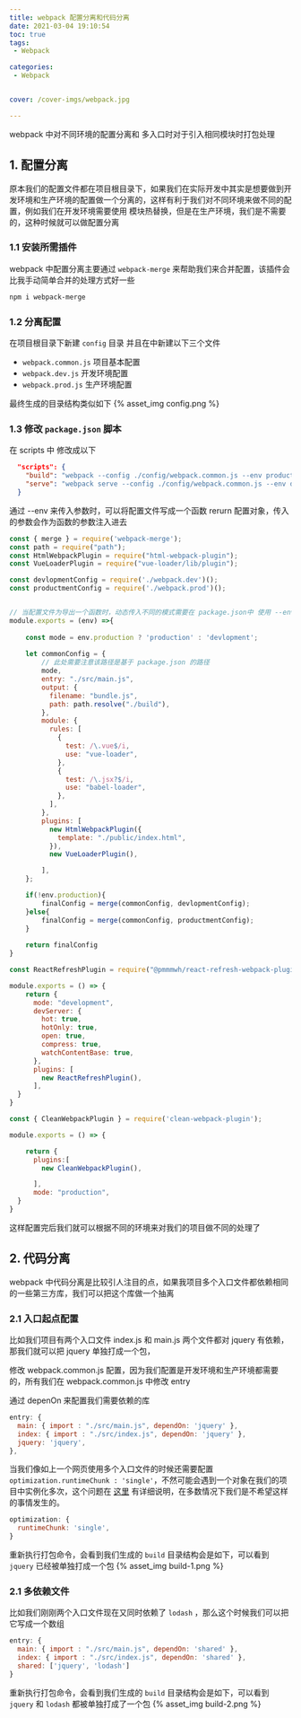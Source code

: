 ```yaml
---
title: webpack 配置分离和代码分离
date: 2021-03-04 19:10:54
toc: true
tags:
 - Webpack

categories:
 - Webpack


cover: /cover-imgs/webpack.jpg

---
```

webpack 中对不同环境的配置分离和 多入口时对于引入相同模块时打包处理

<!-- more -->

## 1. 配置分离
原本我们的配置文件都在项目根目录下，如果我们在实际开发中其实是想要做到开发环境和生产环境的配置做一个分离的，这样有利于我们对不同环境来做不同的配置，例如我们在开发环境需要使用 模块热替换，但是在生产环境，我们是不需要的，这种时候就可以做配置分离

### 1.1 安装所需插件
webpack 中配置分离主要通过 `webpack-merge` 来帮助我们来合并配置，该插件会比我手动简单合并的处理方式好一些 

``` bash 
npm i webpack-merge
```

### 1.2 分离配置
在项目根目录下新建 `config` 目录 并且在中新建以下三个文件
  + `webpack.common.js` 项目基本配置
  + `webpack.dev.js`    开发环境配置
  + `webpack.prod.js`   生产环境配置

最终生成的目录结构类似如下
{% asset_img config.png %}

### 1.3 修改 `package.json` 脚本

在 scripts 中 修改成以下

``` json package.json
  "scripts": {
    "build": "webpack --config ./config/webpack.common.js --env production",
    "serve": "webpack serve --config ./config/webpack.common.js --env devlopment"
  }
```

通过 --env 来传入参数时，可以将配置文件写成一个函数 rerurn 配置对象，传入的参数会作为函数的参数注入进去
<br/>

``` js webpack.common.js
const { merge } = require('webpack-merge');
const path = require("path");
const HtmlWebpackPlugin = require("html-webpack-plugin");
const VueLoaderPlugin = require("vue-loader/lib/plugin");

const devlopmentConfig = require('./webpack.dev')();
const productmentConfig = require('./webpack.prod')();


// 当配置文件为导出一个函数时，动态传入不同的模式需要在 package.json中 使用 --env 来设置
module.exports = (env) =>{
       
    const mode = env.production ? 'production' : 'devlopment';
    
    let commonConfig = {
        // 此处需要注意该路径是基于 package.json 的路径
        mode,
        entry: "./src/main.js",
        output: {
          filename: "bundle.js",
          path: path.resolve("./build"),
        },
        module: {
          rules: [
            {
              test: /\.vue$/i,
              use: "vue-loader",
            },
            {
              test: /\.jsx?$/i,
              use: "babel-loader",
            },
          ],
        },
        plugins: [
          new HtmlWebpackPlugin({
            template: "./public/index.html",
          }),
          new VueLoaderPlugin(),

        ],
    };

    if(!env.production){
        finalConfig = merge(commonConfig, devlopmentConfig);
    }else{
        finalConfig = merge(commonConfig, productmentConfig);
    }
    
    return finalConfig
}
```

``` js webpack.dev.js
const ReactRefreshPlugin = require("@pmmmwh/react-refresh-webpack-plugin");

module.exports = () => {
    return {
      mode: "development",
      devServer: {
        hot: true,
        hotOnly: true,
        open: true,
        compress: true,
        watchContentBase: true,
      },
      plugins: [
        new ReactRefreshPlugin(),
      ],
  }
}
```

``` js webpack.prod.js
const { CleanWebpackPlugin } = require('clean-webpack-plugin');

module.exports = () => {

    return {
      plugins:[
        new CleanWebpackPlugin(),

      ],
      mode: "production",
  }
}
```

这样配置完后我们就可以根据不同的环境来对我们的项目做不同的处理了

## 2. 代码分离
webpack 中代码分离是比较引人注目的点，如果我项目多个入口文件都依赖相同的一些第三方库，我们可以把这个库做一个抽离

### 2.1 入口起点配置
比如我们项目有两个入口文件 index.js 和 main.js 两个文件都对 jquery 有依赖，那我们就可以把 jquery 单独打成一个包，
 
修改 webpack.common.js 配置，因为我们配置是开发环境和生产环境都需要的，所有我们在 webpack.common.js 中修改 entry 

通过 depenOn 来配置我们需要依赖的库

``` js webpack.common.js
entry: {
  main: { import : "./src/main.js", dependOn: 'jquery' },
  index: { import : "./src/index.js", dependOn: 'jquery' },
  jquery: 'jquery',
},
```
当我们像如上一个网页使用多个入口文件的时候还需要配置 `optimization.runtimeChunk : 'single'`，不然可能会遇到一个对象在我们的项目中实例化多次，这个问题在 [这里](https://bundlers.tooling.report/code-splitting/multi-entry/) 有详细说明，在多数情况下我们是不希望这样的事情发生的。

``` js webpack.common.js
optimization: {
  runtimeChunk: 'single',
}
```

重新执行打包命令，会看到我们生成的 `build` 目录结构会是如下，可以看到 `jquery` 已经被单独打成一个包
{% asset_img build-1.png %}

### 2.1 多依赖文件
比如我们刚刚两个入口文件现在又同时依赖了 `lodash` ，那么这个时候我们可以把它写成一个数组

``` js webpack.common.js
entry: {
  main: { import : "./src/main.js", dependOn: 'shared' },
  index: { import : "./src/index.js", dependOn: 'shared' },
  shared: ['jquery', 'lodash']
}
```
重新执行打包命令，会看到我们生成的 `build` 目录结构会是如下，可以看到 `jquery` 和 `lodash` 都被单独打成了一个包
{% asset_img build-2.png %}























